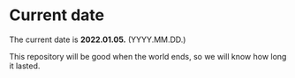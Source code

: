 # Current date

The current date is **2022.01.05.** (YYYY.MM.DD.)

This repository will be good when the world ends, so we will know how long it lasted.
